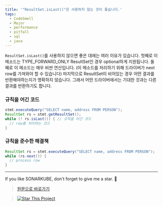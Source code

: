 ```yaml
---
title: '"ResultSet.isLast()"은 사용하지 않는 것이 좋습니다.'
tags:
  - CodeSmell
  - Major
  - performance
  - pitfall
  - sql
  - java
---
```


`ResultSet.isLast()`를 사용하지 않으면 좋은 데에는 여러 이유가 있습니다.
첫째로 이 메소드는 TYPE_FORWARD_ONLY ResultSet인 경우 optional하게 지원됩니다.
둘째로 이 메소드는 매우 비싼 연산입니다. (이 메소드를 처리하기 위해 드라이버가 next row를 가져와야 할 수 있습니다)
마지막으로 ResultSet이 비어있는 경우 어떤 결과를 반환해야하는지가 명확하지 않습니다.
그래서 어떤 드라이버에서는 기대한 것과는 다른 결과를 반환하기도 합니다.

### 규칙을 어긴 코드

```java
stmt.executeQuery("SELECT name, address FROM PERSON");
ResultSet rs = stmt.getResultSet();
while (! rs.isLast()) { // 규칙을 어긴 코드
  // row를 처리하는 코드
}
```

### 규칙을 준수한 해결책

```java
ResultSet rs = stmt.executeQuery("SELECT name, address FROM PERSON");
while (rs.next()) {
  // process row
}
```

---

If you like SONARKUBE, don't forget to give me a star. :star2:

> [원문으로 바로가기](https://rules.sonarsource.com/java/RSPEC-2232)

> [![Star This Project](https://img.shields.io/github/stars/kantabile/sonarkube.svg?label=Stars&style=social)](https://github.com/kantabile/sonarkube)
